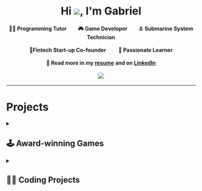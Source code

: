 <div align="center">
<h1 align="center">Hi <img width="35" src="https://github.com/g-nilsson/gabriel_nilsson/blob/main/assets/waving.gif">, I'm Gabriel</h1>
<h4>🧑‍🏫 Programming Tutor&nbsp;&nbsp;&nbsp;&nbsp;&nbsp;&nbsp;&nbsp;&nbsp;&nbsp;🎮 Game Developer&nbsp;&nbsp;&nbsp;&nbsp;&nbsp;&nbsp;&nbsp;&nbsp;&nbsp;⚓ Submarine System Technician<br><br>💱Fintech Start-up Co-founder&nbsp;&nbsp;&nbsp;&nbsp;&nbsp;&nbsp;&nbsp;&nbsp;&nbsp;&nbsp;🧠 Passionate Learner<br><br>📝 Read more in my <a href="https://github.com/g-nilsson/gabriel_nilsson/blob/main/assets/Resume_Gabriel.pdf" target="_blank">resume</a> and on <a href="https://www.linkedin.com/in/gab-nil/" target="_blank">LinkedIn</a></h4>
</div>

<div align="center">
  <img  src="https://github.com/g-nilsson/gabriel_nilsson/blob/main/assets/game_of_life.gif"></a>
</div>

-----
<h1> Projects </h1>
<details>
  <summary><h2>🕹️ Award-winning Games</h2></a></summary>
<div>
  <samp>
    <h1 align="center"><a href="https://gamejolt.com/games/Queensrevolver/449498" target="_blank">Queen's Revolver</a></h1>
    <div align="center">
      <p><a href="https://gamejolt.com/games/Queensrevolver/449498" target="_blank">
      <img  src="https://github.com/g-nilsson/gabriel_nilsson/blob/main/assets/game_imgs/queens_revolver.png" width="800"></a></p>
    </div>
  </samp>
  <div align="center">
    <em> <a href="https://gamejolt.com/games/Queensrevolver/449498" target="_blank">Game Website</a> - <a href="https://gamejolt.com/get/build?game=449498&build=837056" target="_blank">Download game</a><br></em>
  </div>
  
    
  <ul>
  <li>Won "Best Game" and "Best Music" in Swedish game development competition. (+200 teams, 64 qualify, 1 get "Best game")</li>
  <li>A few youtube gameplay videos:  <a href="https://youtu.be/ewOnlu_CN-Q" target="_blank">A🎬</a> <a href="https://www.youtube.com/watch?v=vKIY1BO49lg" target="_blank">B🎬</a>  <a href="https://youtu.be/vasAUEp9urM" target="_blank">C🎬</a></li>
  <li>Reviews from players:</li>
    <ul>
      <li>"This is one of the most unique and fun games that I have played in such a long time!" - @CriticalPlays</li>
      <li>"The great beginnings of a potentially amazing game, this! There's so much to love about the whole idea" - @MichaelBlighe</li>
    </ul>
</ul>
  
  <samp>
    <h1 align="center"><a href="https://gamejolt.com/games/winters-grasp/378067" target="_blank">Winter's Grasp</a></h1>
      <div align="center">
        <p><a href="https://gamejolt.com/games/winters-grasp/378067" target="_blank">
        <img  src="https://github.com/g-nilsson/gabriel_nilsson/blob/main/assets/game_imgs/winters_grasp.png" width="800"></a></p>
      </div>
  </samp>
  <div align="center">
    <em><a href="https://gamejolt.com/games/winters-grasp/378067" target="_blank">Game Website</a> - <a href="https://gamejolt.com/get/build?game=378067&build=697195" target="_blank">Download game<br></a></em>
  </div>
  <ul>
  <li>Won "Best Cutscene" in Swedish game development competition</li>
  <li>A few youtube gameplay videos:  <a href="https://www.youtube.com/watch?v=kNH64uyr7qo" target="_blank">A🎬</a> <a href="https://youtu.be/h1ddyKeTc5c" target="_blank">B🎬</a>  <a href="https://www.youtube.com/watch?v=BPKM5SMYoyU&t=5s" target="_blank">C🎬</a></li>
  <li>20 thousand views on Game Jolt along with reviews from players:</li>
    <ul>
      <li>"just found this game and thought it had alot of charm, u guys did a great job on this" - @TMCdragon</li>
      <li>"When I played the prototype, I could tell it had potential. And now it shows through this demo! I love all the new things that were added, it definitely gives the game more life. Great job!" - @AprilPandaPlays</li>
    </ul>
</ul>
    
  <samp>
    <h1 align="center"><a href="https://www.indiedb.com/games/arrow-of-artemis" target="_blank">Game Website</a> - <a href="https://www.indiedb.com/games/arrow-of-artemis" target="_blank">Arrow of Artemis</a></h1>
      <div align="center">
        <p><a href="https://www.indiedb.com/games/arrow-of-artemis" target="_blank">
        <img  src="https://github.com/g-nilsson/gabriel_nilsson/blob/main/assets/game_imgs/AoA_Title.png" width="800"></a></p>
      </div>
  </samp>
  <div align="center">
    <em><a href="https://www.indiedb.com/downloads/start/136752?referer=https%3A%2F%2Fwww.indiedb.com%2Fgames%2Farrow-of-artemis" target="_blank">Download game<br></a></em>
  </div>
  <li>Won "Best newbie" in Swedish game development competition</li>
   
  
</div>
</details>

<details>
  <summary><h2>👨‍💻 Coding Projects</h2></summary>
<div>
<samp>
  <h3><a href="https://g-nilsson.github.io/ACO_TSP.html" target="_blank">Solving the traveling salesman problem (TSP) with ant colony optimization (ACO) (2021) (Python)</a></h3>
  <ul>
  <li>Used an Ant Colony Optimization (ACO) algorithm to find optimal solutions to the Traveling Salesman problem</li>
    <ul>
      <li>See the code and theoretical discussion <a href="https://g-nilsson.github.io/ACO_TSP.html" target="_blank">here</a>.</li>
      <li>Download and run the .ipynb <a href="https://github.com/g-nilsson/g-nilsson/blob/main/Ant%20Colony%20Optimization%20for%20The%20Traveling%20salesman%20Problem/Ant%20Colony%20Optimization%20for%20The%20Traveling%20salesman%20Problem.ipynb" target="_blank">here</a>.</li>
    </ul>
 </ul>
  <div align="center">
        <p>Here is a gif visualizing the ACO solving process </p>
        <img width="260" src="https://github.com/g-nilsson/gabriel_nilsson/blob/main/assets/ACO.gif" alt="ACO gif">
  </div>



  <h3><a href="https://g-nilsson.github.io/ACO_TSP.html" target="_blank">Simulating Lightning - a Dielectric Breakdown Model (2023) (Python)</a></h3>
  <ul>
  <li> Simulated dielectric breakdown (lightning) using a Laplacian growth model, calculating the electric potential in the air given the current lightning structure</li>
    <ul>
      <li>See the code <a href="https://g-nilsson.github.io/ACO_TSP.html" target="_blank">here</a>.</li>
    </ul>
 </ul>
  <div align="center">
        <p>A simulated lightning strike and the electric potential in the air</p>
        <img width="260" src="https://github.com/g-nilsson/g-nilsson/blob/main/assets/DBM/vertical_lightning.gif" alt="Lightning gif">
  </div>
  <div align="center">
        <p>A simulated lightning strike with a lightning rod at x=50</p>
        <img width="260" src="https://github.com/g-nilsson/g-nilsson/blob/main/assets/DBM/lightning_rod.gif" alt="Lightning rod gif">
  </div>
  <div align="center">
        <p>A simulated lightning with local updating for electric field, only updating globally at certain intervals</p>
        <img width="260" src="https://github.com/g-nilsson/g-nilsson/blob/main/assets/DBM/vertical_lightning_optimized.gif" alt="Optimized lightning gif">
  </div>
  
  <h3><a href="https://github.com/g-nilsson/gabriel_nilsson/tree/main/sudoku" target="_blank">Logical sudoku solver (2018) (C#)</a></h3>
  <ul>
  <li>This was a personal challenge I set for myself when I first learned programming. I made it in a weekend to see if I could write an algorithm that uses human logic instead of brute-force to solve sudokus.</li>
  <li>Has much higher solving speed than brute force approaches since no trial and error is used</li>
    <ul>
      <li>See the code <a href="https://github.com/g-nilsson/gabriel_nilsson/blob/main/sudoku/sudoku/Program.cs" target="_blank">here</a>.</li>
    </ul>
   </ul>
</samp>
</div>
</details>
